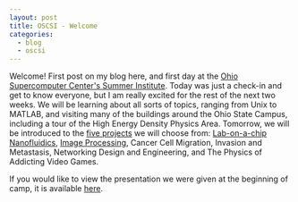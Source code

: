 ```yaml
---
layout: post
title: OSCSI - Welcome
categories:
  - blog
  - oscsi
---
```


Welcome! First post on my blog here, and first day at the <a href="https://www.osc.edu/education/si"> Ohio Supercomputer
	Center's Summer Institute</a>. Today was just a check-in and get to know everyone,
but I am really excited for the rest of the next two weeks. We will be learning
about all sorts of topics, ranging from Unix to MATLAB, and visiting many of
the buildings around the Ohio State Campus, including a tour of the High Energy
Density Physics Area. Tomorrow, we will be introduced to the <a href="https://osc.edu/education/si/projects">five projects</a>				we will choose from: <a href="https://www.osc.edu/content/nanofluidics">
	Lab-on-a-chip Nanofluidics</a>, <a href="https://www.osc.edu/education/si/projects/comet">Image
	Processing</a>, Cancer Cell Migration, Invasion and Metastasis, Networking Design
and Engineering, and The Physics of Addicting Video Games.

If you would like to view the presentation we were given at the beginning of camp,
it is available <a href="https://prezi.com/embed/-r93jwp47rha/">here</a>.
